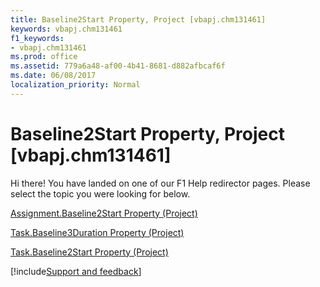 ```yaml
---
title: Baseline2Start Property, Project [vbapj.chm131461]
keywords: vbapj.chm131461
f1_keywords:
- vbapj.chm131461
ms.prod: office
ms.assetid: 779a6a48-af00-4b41-8681-d882afbcaf6f
ms.date: 06/08/2017
localization_priority: Normal
---
```



# Baseline2Start Property, Project [vbapj.chm131461]

Hi there! You have landed on one of our F1 Help redirector pages. Please select the topic you were looking for below.

[Assignment.Baseline2Start Property (Project)](https://msdn.microsoft.com/library/e62326eb-590b-6df4-362e-3cd00220557f%28Office.15%29.aspx)

[Task.Baseline3Duration Property (Project)](https://msdn.microsoft.com/library/db58503e-b7b2-04cd-482f-bfe2c0fd744c%28Office.15%29.aspx)

[Task.Baseline2Start Property (Project)](https://msdn.microsoft.com/library/c2802511-429e-52c8-0fa9-e773fe9b13af%28Office.15%29.aspx)

[!include[Support and feedback](~/includes/feedback-boilerplate.md)]